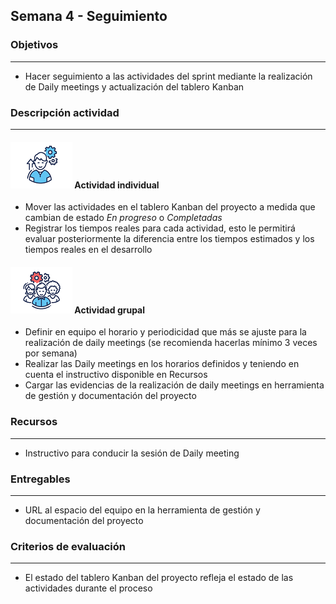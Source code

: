 
## Semana 4 - Seguimiento

### Objetivos

---
* Hacer seguimiento a las actividades del sprint mediante la realización de Daily meetings y actualización del tablero Kanban


### Descripción actividad

---
#### ![](./../../assets/images/individuo.png) Actividad individual

* Mover las actividades en el tablero Kanban del proyecto a medida que cambian de estado *En progreso* o *Completadas*
* Registrar los tiempos reales para cada actividad, esto le permitirá evaluar posteriormente la diferencia entre los tiempos estimados y los tiempos reales en el desarrollo

#### ![](./../../assets/images/grupo.png) Actividad grupal

* Definir en equipo el horario y periodicidad que más se ajuste para la realización de daily meetings (se recomienda hacerlas mínimo 3 veces por semana)
* Realizar las Daily meetings en los horarios definidos y teniendo en cuenta el instructivo disponible en Recursos
* Cargar las evidencias de la realización de daily meetings en herramienta de gestión y documentación del proyecto

### Recursos 

---
* Instructivo para conducir la sesión de Daily meeting

### Entregables

---
* URL al espacio del equipo en la herramienta de gestión y documentación del proyecto

### Criterios de evaluación

---
* El estado del tablero Kanban del proyecto refleja el estado de las actividades durante el proceso


